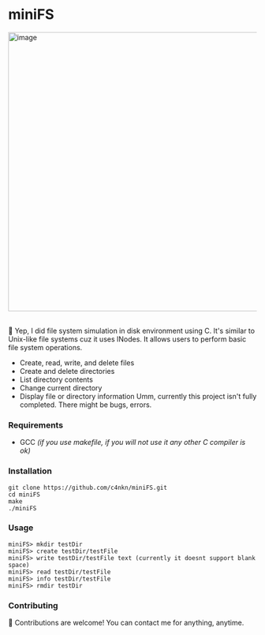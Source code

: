 # miniFS
<img width="566" alt="image" src="https://github.com/c4nkn/miniFS/assets/56227236/e36f2343-bd13-4d04-9f9c-5da6f8a6c4cb">
<br></br>

👀 Yep, I did file system simulation in disk environment using C. It's similar to Unix-like file systems cuz it uses INodes.
It allows users to perform basic file system operations.
- Create, read, write, and delete files
- Create and delete directories
- List directory contents
- Change current directory
- Display file or directory information
Umm, currently this project isn't fully completed. There might be bugs, errors.

### Requirements
- GCC *(if you use makefile, if you will not use it any other C compiler is ok)*

### Installation
```
git clone https://github.com/c4nkn/miniFS.git
cd miniFS
make
./miniFS
```

### Usage
```
miniFS> mkdir testDir
miniFS> create testDir/testFile
miniFS> write testDir/testFile text (currently it doesnt support blank space)
miniFS> read testDir/testFile
miniFS> info testDir/testFile
miniFS> rmdir testDir
```

### Contributing
🥳 Contributions are welcome! You can contact me for anything, anytime.
